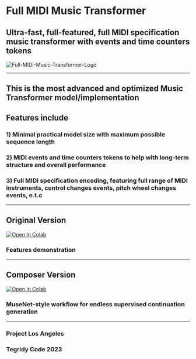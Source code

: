 # Full MIDI Music Transformer
## Ultra-fast, full-featured, full MIDI specification music transformer with events and time counters tokens

![Full-MIDI-Music-Transformer-Logo](https://github.com/asigalov61/Full-MIDI-Music-Transformer/assets/56325539/2efdf57e-a074-4101-9d17-2c7b19409443)

***

## This is the most advanced and optimized Music Transformer model/implementation

## Features include

### 1) Minimal practical model size with maximum possible sequence length
### 2) MIDI events and time counters tokens to help with long-term structure and overall performance
### 3) Full MIDI specification encoding, featuring full range of MIDI instruments, control changes events, pitch wheel changes events, e.t.c

***

## Original Version

[![Open In Colab][colab-badge]][colab-notebook2]

[colab-notebook2]: <https://colab.research.google.com/github/asigalov61/Full-MIDI-Music-Transformer/blob/main/Full_MIDI_Music_Transformer.ipynb>
[colab-badge]: <https://colab.research.google.com/assets/colab-badge.svg>

### Features demonstration

***

## Composer Version

[![Open In Colab][colab-badge]][colab-notebook3]

[colab-notebook3]: <https://colab.research.google.com/github/asigalov61/Full-MIDI-Music-Transformer/blob/main/Full_MIDI_Music_Transformer_Composer.ipynb>
[colab-badge]: <https://colab.research.google.com/assets/colab-badge.svg>

### MuseNet-style workflow for endless supervised continuation generation

***

### Project Los Angeles
### Tegridy Code 2023
